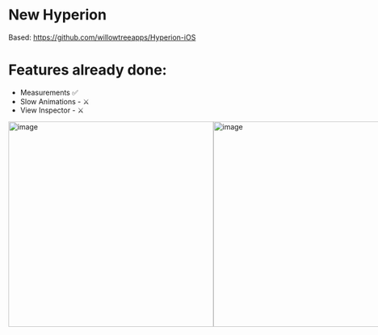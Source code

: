 # New Hyperion

Based: https://github.com/willowtreeapps/Hyperion-iOS

# Features already done:

- Measurements ✅ <br>
- Slow Animations - ⚔️ <br>
- View Inspector - ⚔️ <br>


<div style="display: flex; justify-content: space-between;">
    <img width="406" alt="image" src="https://github.com/user-attachments/assets/3bf96140-52a3-4333-9bf2-46e231fe3af3" />
    <img width="406" alt="image" src="https://github.com/user-attachments/assets/3e2f7152-2f8d-44c2-ae9d-f8f1a369382a" />
</div>

